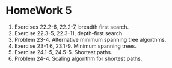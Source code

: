 # HomeWork 5

1. Exercises 22.2-6, 22.2-7, breadth first search.
1. Exercise 22.3-5, 22.3-11, depth-first search.
1. Problem 23-4. Alternative minimum spanning tree algorthms.
1. Exercise 23-1.6, 23.1-9. Minimum spanning trees.
1. Exercise 24.1-5, 24.5-5. Shortest paths.
1. Problem 24-4. Scaling algorithm for shortest paths.
